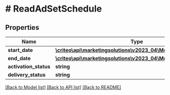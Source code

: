 # # ReadAdSetSchedule

## Properties

Name | Type | Description | Notes
------------ | ------------- | ------------- | -------------
**start_date** | [**\criteo\api\marketingsolutions\v2023_04\Model\NillableDateTime**](NillableDateTime.md) |  | [optional]
**end_date** | [**\criteo\api\marketingsolutions\v2023_04\Model\NillableDateTime**](NillableDateTime.md) |  | [optional]
**activation_status** | **string** |  | [optional]
**delivery_status** | **string** |  | [optional]

[[Back to Model list]](../../README.md#models) [[Back to API list]](../../README.md#endpoints) [[Back to README]](../../README.md)
